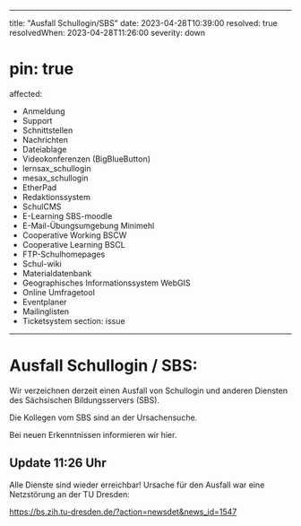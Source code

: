 
---
title: "Ausfall Schullogin/SBS"
date: 2023-04-28T10:39:00
resolved: true
resolvedWhen: 2023-04-28T11:26:00
severity: down
# pin: true 
affected:
- Anmeldung
- Support
- Schnittstellen
- Nachrichten
- Dateiablage
- Videokonferenzen (BigBlueButton)
- lernsax_schullogin
- mesax_schullogin
- EtherPad
- Redaktionssystem
- SchulCMS
- E-Learning SBS-moodle
- E-Mail-Übungsumgebung Minimehl
- Cooperative Working BSCW
- Cooperative Learning BSCL
- FTP-Schulhomepages
- Schul-wiki
- Materialdatenbank
- Geographisches Informationssystem WebGIS
- Online Umfragetool
- Eventplaner
- Mailinglisten
- Ticketsystem
section: issue
---

# Ausfall Schullogin / SBS:

Wir verzeichnen derzeit einen Ausfall von Schullogin und anderen Diensten des Sächsischen Bildungsservers (SBS).

Die Kollegen vom SBS sind an der Ursachensuche. 

Bei neuen Erkenntnissen informieren wir hier.

## Update 11:26 Uhr

Alle Dienste sind wieder erreichbar! Ursache für den Ausfall war eine Netzstörung an der TU Dresden:

https://bs.zih.tu-dresden.de/?action=newsdet&news_id=1547